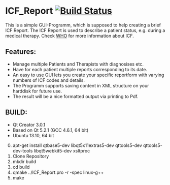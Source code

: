 # ICF_Report [![Build Status](https://travis-ci.org/loaded02/ICF_Report.svg?branch=master)](https://travis-ci.org/loaded02/ICF_Report)

This is a simple GUI-Programm, which is supposed to help creating a brief ICF Report.
 The ICF Report is used to describe a patient status, e.g. during a medical therapy. 
Check [WHO](http://www.who.int/classifications/icf/en/) for more information about ICF.

## Features:
  * Manage multiple Patients and Therapists with diagnosises etc. 
  * Have for each patient multiple reports corresponding to its date. 
  * An easy to use GUI lets you create your specific reportform with varying numbers of ICF codes and details. 
  * The Programm supports saving content in XML structure on your harddisk for future use. 
  * The result will be a nice formatted output via printing to Pdf.

## BUILD:

  * Qt Creator 3.0.1
  * Based on Qt 5.2.1 (GCC 4.6.1, 64 bit)
  * Ubuntu 13.10, 64 bit

  0. apt-get install qtbase5-dev libqt5x11extras5-dev qttools5-dev qttools5-dev-tools libqt5webkit5-dev xsltproc
  1. Clone Repository
  2. mkdir build
  3. cd build
  4. qmake ../ICF_Report.pro -r -spec linux-g++
  5. make
